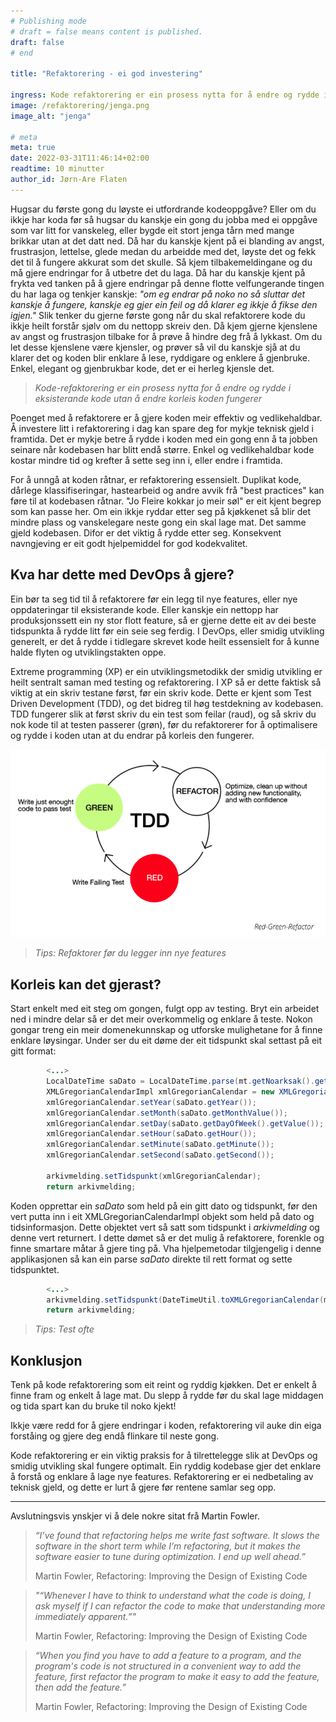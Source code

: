```yaml
---
# Publishing mode
# draft = false means content is published. 
draft: false
# end

title: "Refaktorering - ei god investering"

ingress: Kode refaktorering er ein prosess nytta for å endre og rydde i eksisterande kode utan å endre korleis koden fungerer
image: /refaktorering/jenga.png
image_alt: "jenga"

# meta
meta: true
date: 2022-03-31T11:46:14+02:00
readtime: 10 minutter
author_id: Jørn-Are Flaten
---
```


Hugsar du første gong du løyste ei utfordrande kodeoppgåve? Eller om du ikkje har koda før så hugsar du kanskje ein gong du jobba med ei oppgåve som var litt for vanskeleg, eller bygde eit stort jenga tårn med mange brikkar utan at det datt ned. Då har du kanskje kjent på ei blanding av angst, frustrasjon, lettelse, glede medan du arbeidde med det, løyste det og fekk det til å fungere akkurat som det skulle. Så kjem tilbakemeldingane og du må gjere endringar for å utbetre det du laga. Då har du kanskje kjent på frykta ved tanken på å gjere endringar på denne flotte velfungerande tingen du har laga og tenkjer kanskje: *"om eg endrar på noko no så sluttar det kanskje å fungere, kanskje eg gjer ein feil og då klarer eg ikkje å fikse den igjen."* Slik tenker du gjerne første gong når du skal refaktorere kode du ikkje heilt forstår sjølv om du nettopp skreiv den. Då kjem gjerne kjenslene av angst og frustrasjon tilbake for å prøve å hindre deg frå å lykkast. Om du let desse kjenslene være kjensler, og prøver så vil du kanskje sjå at du klarer det og koden blir enklare å lese, ryddigare og enklere å gjenbruke. Enkel, elegant og gjenbrukbar kode, det er ei herleg kjensle det.

> *Kode-refaktorering er ein prosess nytta for å endre og rydde i eksisterande kode utan å endre korleis koden fungerer*

Poenget med å refaktorere er å gjere koden meir effektiv og vedlikehaldbar. Å investere litt i refaktorering i dag kan spare deg for mykje teknisk gjeld i framtida. Det er mykje betre å rydde i koden med ein gong enn å ta jobben seinare når kodebasen har blitt endå større. Enkel og vedlikehaldbar kode kostar mindre tid og krefter å sette seg inn i, eller endre i framtida. 

For å unngå at koden råtnar, er refaktorering essensielt. Duplikat kode, dårlege klassifiseringar, hastearbeid og andre avvik frå "best practices" kan føre til at kodebasen råtnar. "Jo Fleire kokkar jo meir søl" er eit kjent begrep som kan passe her. Om ein ikkje ryddar etter seg på kjøkkenet så blir det mindre plass og vanskelegare neste gong ein skal lage mat. Det samme gjeld kodebasen. Difor er det viktig å rydde etter seg. Konsekvent navngjeving er eit godt hjelpemiddel for god kodekvalitet.

## Kva har dette med DevOps å gjere?

Ein bør ta seg tid til å refaktorere før ein legg til nye features, eller nye oppdateringar til eksisterande kode. Eller kanskje ein nettopp har produksjonssett ein ny stor flott feature, så er gjerne dette eit av dei beste tidspunkta å rydde litt før ein seie seg ferdig. I DevOps, eller smidig utvikling generelt, er det å rydde i tidlegare skrevet kode heilt essensielt for å kunne halde flyten og utviklingstakten oppe.

Extreme programming (XP) er ein utviklingsmetodikk der smidig utvikling er heilt sentralt saman med testing og refaktorering. I XP så er dette faktisk så viktig at ein skriv testane først, før ein skriv kode. Dette er kjent som Test Driven Development (TDD), og det bidreg til høg testdekning av kodebasen. TDD fungerer slik at først skriv du ein test som feilar (raud), og så skriv du nok kode til at testen passerer (grøn), før du refaktorerer for å optimalisere og rydde i koden utan at du endrar på korleis den fungerer. 

![refaktorering rød grøn metode](/refaktorering/tdd.png)

> *Tips: Refaktorer før du legger inn nye features*

## Korleis kan det gjerast?

Start enkelt med eit steg om gongen, fulgt opp av testing. Bryt ein arbeidet ned i mindre delar så er det meir overkommelig og enklare å teste. Nokon gongar treng ein meir domenekunnskap og utforske mulighetane for å finne enklare løysingar. Under ser du eit døme der eit tidspunkt skal settast på eit gitt format:


``` java
        <...>
        LocalDateTime saDato = LocalDateTime.parse(mt.getNoarksak().getSaDato());
        XMLGregorianCalendarImpl xmlGregorianCalendar = new XMLGregorianCalendarImpl();
        xmlGregorianCalendar.setYear(saDato.getYear());
        xmlGregorianCalendar.setMonth(saDato.getMonthValue());
        xmlGregorianCalendar.setDay(saDato.getDayOfWeek().getValue());
        xmlGregorianCalendar.setHour(saDato.getHour());
        xmlGregorianCalendar.setMinute(saDato.getMinute());
        xmlGregorianCalendar.setSecond(saDato.getSecond());

        arkivmelding.setTidspunkt(xmlGregorianCalendar);
        return arkivmelding;
```

Koden opprettar ein *saDato* som held på ein gitt dato og tidspunkt, før den vert putta inn i eit XMLGregorianCalendarImpl objekt som held på dato og tidsinformasjon. Dette objektet vert så satt som tidspunkt i *arkivmelding* og denne vert returnert. 
I dette dømet så er det mulig å refaktorere, forenkle og finne smartare måtar å gjere ting på. Vha hjelpemetodar tilgjengelig i denne applikasjonen så kan ein parse *saDato* direkte til rett format og sette tidspunktet.

``` java
        <...>
        arkivmelding.setTidspunkt(DateTimeUtil.toXMLGregorianCalendar(mt.getNoarksak().getSaDato()));
        return arkivmelding;
```

> *Tips: Test ofte*

## Konklusjon

Tenk på kode refaktorering som eit reint og ryddig kjøkken. Det er enkelt å finne fram og enkelt å lage mat. Du slepp å rydde før du skal lage middagen og tida spart kan du bruke til noko kjekt! 

Ikkje være redd for å gjere endringar i koden, refaktorering vil auke din eiga forståing og gjere deg endå flinkare til neste gong. 

Kode refaktorering er ein viktig praksis for å tilrettelegge slik at DevOps og smidig utvikling skal fungere optimalt. Ein ryddig kodebase gjer det enklare å forstå og enklare å lage nye features. Refaktorering er ei nedbetaling av teknisk gjeld, og dette er lurt å gjere før rentene samlar seg opp. 

--- 

Avslutningsvis ynskjer vi å dele nokre sitat frå Martin Fowler.


> *“I’ve found that refactoring helps me write fast software. It slows the software in the short term while I’m refactoring, but it makes the software easier to tune during optimization. I end up well ahead.”*
>
> Martin Fowler, Refactoring: Improving the Design of Existing Code

> *"“Whenever I have to think to understand what the code is doing, I ask myself if I can refactor the code to make that understanding more immediately apparent.”"*
>
> Martin Fowler, Refactoring: Improving the Design of Existing Code

> *“When you find you have to add a feature to a program, and the program's code is not structured in a convenient way to add the feature, first refactor the program to make it easy to add the feature, then add the feature.”*
>
> Martin Fowler, Refactoring: Improving the Design of Existing Code
